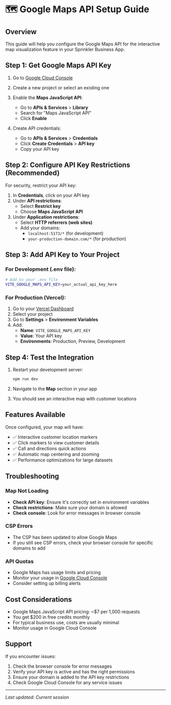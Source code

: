 # 🗺️ Google Maps API Setup Guide

## Overview

This guide will help you configure the Google Maps API for the interactive map visualization feature in your Sprinkler Business App.

## Step 1: Get Google Maps API Key

1. Go to [Google Cloud Console](https://console.cloud.google.com/)
2. Create a new project or select an existing one
3. Enable the **Maps JavaScript API**:

   - Go to **APIs & Services** > **Library**
   - Search for "Maps JavaScript API"
   - Click **Enable**

4. Create API credentials:
   - Go to **APIs & Services** > **Credentials**
   - Click **Create Credentials** > **API key**
   - Copy your API key

## Step 2: Configure API Key Restrictions (Recommended)

For security, restrict your API key:

1. In **Credentials**, click on your API key
2. Under **API restrictions**:
   - Select **Restrict key**
   - Choose **Maps JavaScript API**
3. Under **Application restrictions**:
   - Select **HTTP referrers (web sites)**
   - Add your domains:
     - `localhost:5173/*` (for development)
     - `your-production-domain.com/*` (for production)

## Step 3: Add API Key to Your Project

### For Development (.env file):

```bash
# Add to your .env file
VITE_GOOGLE_MAPS_API_KEY=your_actual_api_key_here
```

### For Production (Vercel):

1. Go to your [Vercel Dashboard](https://vercel.com/dashboard)
2. Select your project
3. Go to **Settings** > **Environment Variables**
4. Add:
   - **Name**: `VITE_GOOGLE_MAPS_API_KEY`
   - **Value**: Your API key
   - **Environments**: Production, Preview, Development

## Step 4: Test the Integration

1. Restart your development server:

   ```bash
   npm run dev
   ```

2. Navigate to the **Map** section in your app
3. You should see an interactive map with customer locations

## Features Available

Once configured, your map will have:

- ✅ Interactive customer location markers
- ✅ Click markers to view customer details
- ✅ Call and directions quick actions
- ✅ Automatic map centering and zooming
- ✅ Performance optimizations for large datasets

## Troubleshooting

### Map Not Loading

- **Check API key**: Ensure it's correctly set in environment variables
- **Check restrictions**: Make sure your domain is allowed
- **Check console**: Look for error messages in browser console

### CSP Errors

- The CSP has been updated to allow Google Maps
- If you still see CSP errors, check your browser console for specific domains to add

### API Quotas

- Google Maps has usage limits and pricing
- Monitor your usage in [Google Cloud Console](https://console.cloud.google.com/)
- Consider setting up billing alerts

## Cost Considerations

- Google Maps JavaScript API pricing: ~$7 per 1,000 requests
- You get $200 in free credits monthly
- For typical business use, costs are usually minimal
- Monitor usage in Google Cloud Console

## Support

If you encounter issues:

1. Check the browser console for error messages
2. Verify your API key is active and has the right permissions
3. Ensure your domain is added to the API key restrictions
4. Check Google Cloud Console for any service issues

---

_Last updated: Current session_
